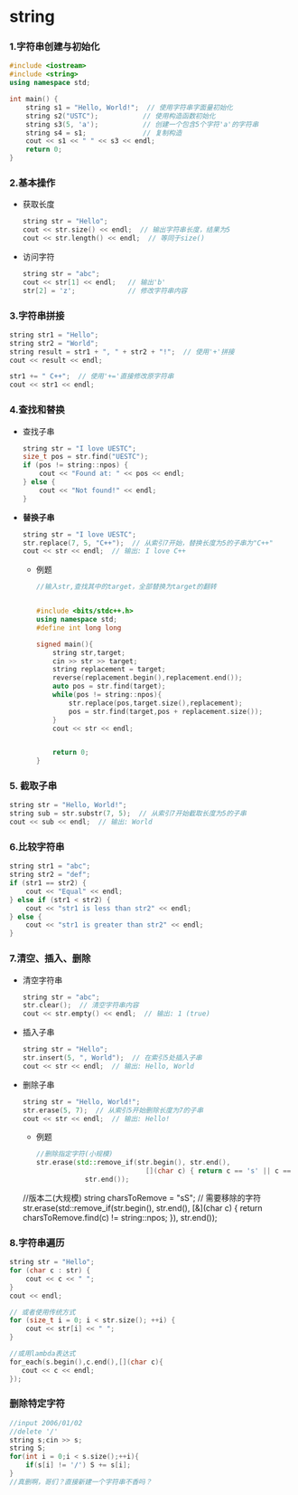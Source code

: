 # string

### 1.字符串创建与初始化

```cpp
#include <iostream>
#include <string>
using namespace std;

int main() {
    string s1 = "Hello, World!";  // 使用字符串字面量初始化
    string s2("USTC");           // 使用构造函数初始化
    string s3(5, 'a');           // 创建一个包含5个字符'a'的字符串
    string s4 = s1;              // 复制构造
    cout << s1 << " " << s3 << endl;
    return 0;
}
```

### 2.基本操作

* 获取长度

  ```cpp
  string str = "Hello";
  cout << str.size() << endl;  // 输出字符串长度，结果为5
  cout << str.length() << endl;  // 等同于size()
  ```

* 访问字符

  ```cpp
  string str = "abc";
  cout << str[1] << endl;   // 输出'b'
  str[2] = 'z';             // 修改字符串内容
  ```

### 3.字符串拼接

```cpp
string str1 = "Hello";
string str2 = "World";
string result = str1 + ", " + str2 + "!";  // 使用'+'拼接
cout << result << endl;

str1 += " C++";  // 使用'+='直接修改原字符串
cout << str1 << endl;
```

### 4.查找和替换

* 查找子串

  ```cpp
  string str = "I love UESTC";
  size_t pos = str.find("UESTC");
  if (pos != string::npos) {
      cout << "Found at: " << pos << endl;
  } else {
      cout << "Not found!" << endl;
  }
  ```

* **替换子串**

  ```cpp
  string str = "I love UESTC";
  str.replace(7, 5, "C++");  // 从索引7开始，替换长度为5的子串为"C++"
  cout << str << endl;  // 输出: I love C++
  ```

  * 例题

    ```cpp
    //输入str,查找其中的target，全部替换为target的翻转
    
    
    #include <bits/stdc++.h>
    using namespace std;
    #define int long long
    
    signed main(){
        string str,target;
        cin >> str >> target;
        string replacement = target;
        reverse(replacement.begin(),replacement.end());
        auto pos = str.find(target);
        while(pos != string::npos){
            str.replace(pos,target.size(),replacement);
            pos = str.find(target,pos + replacement.size());
        }
        cout << str << endl;
    
    
        return 0;
    }
    ```

    

### 5. 截取子串

```cpp
string str = "Hello, World!";
string sub = str.substr(7, 5);  // 从索引7开始截取长度为5的子串
cout << sub << endl;  // 输出: World
```

### 6.比较字符串

```cpp
string str1 = "abc";
string str2 = "def";
if (str1 == str2) {
    cout << "Equal" << endl;
} else if (str1 < str2) {
    cout << "str1 is less than str2" << endl;
} else {
    cout << "str1 is greater than str2" << endl;
}
```

### 7.清空、插入、删除

* 清空字符串

  ```cpp
  string str = "abc";
  str.clear();  // 清空字符串内容
  cout << str.empty() << endl;  // 输出: 1 (true)
  ```

* 插入子串

  ```cpp
  string str = "Hello";
  str.insert(5, ", World");  // 在索引5处插入子串
  cout << str << endl;  // 输出: Hello, World
  ```

* 删除子串

  ```cpp
  string str = "Hello, World!";
  str.erase(5, 7);  // 从索引5开始删除长度为7的子串
  cout << str << endl;  // 输出: Hello!
  ```

  * 例题
	```cpp
	//删除指定字符(小规模)
	str.erase(std::remove_if(str.begin(), str.end(),
                               [](char c) { return c == 's' || c == 'S'; }),
                str.end());
  //版本二(大规模)
  string charsToRemove = "sS"; // 需要移除的字符
  str.erase(std::remove_if(str.begin(), str.end(),
                           [&](char c) { return charsToRemove.find(c) != string::npos; }),
            str.end());
  
    



### 8.字符串遍历

```cpp
string str = "Hello";
for (char c : str) {
    cout << c << " ";
}
cout << endl;

// 或者使用传统方式
for (size_t i = 0; i < str.size(); ++i) {
    cout << str[i] << " ";
}

//或用lambda表达式
for_each(s.begin(),c.end(),[](char c){
   cout << c << endl; 
});
```



### 删除特定字符

```cpp
//input 2006/01/02
//delete '/'
string s;cin >> s;
string S;
for(int i = 0;i < s.size();++i){
    if(s[i] != '/') S += s[i];
}
//真删啊，哥们？直接新建一个字符串不香吗？
```

